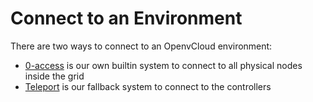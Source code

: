 # Connect to an Environment

There are two ways to connect to an OpenvCloud environment:

* [0-access](0access.md) is our own builtin system to connect to all physical nodes inside the grid
* [Teleport](teleport.md) is our fallback system to connect to the controllers

